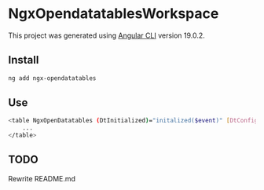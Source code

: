 # NgxOpendatatablesWorkspace

This project was generated using [Angular CLI](https://github.com/angular/angular-cli) version 19.0.2.

## Install

```bash
ng add ngx-opendatatables
```

## Use

```bash
<table NgxOpenDatatables (DtInitialized)="initalized($event)" [DtConfig]="{}" ...>
    ...
</table>
```

## TODO

Rewrite README.md

